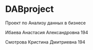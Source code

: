 # DABproject
Проект по Анализу данных в бизнесе

Ибаева Анастасия Александровна 194

Смотрова Кристина Дмитриевна 194
